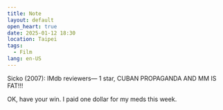 ```yaml
---
title: Note
layout: default
open_heart: true
date: 2025-01-12 18:30
location: Taipei
tags: 
  - Film
lang: en-US
---
```


Sicko (2007): IMdb reviewers— 1 star, CUBAN PROPAGANDA AND MM IS FAT!!!

OK, have your win. I paid one dollar for my meds this week.
